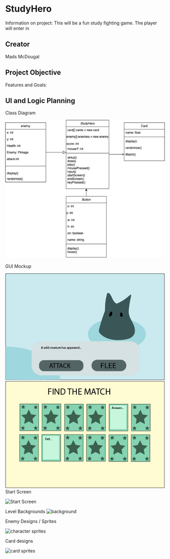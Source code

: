 # StudyHero
Information on project:
This will be a fun study fighting game. The player will enter in 

## Creator
Mads McDougal

## Project Objective
Features and Goals:



## UI and Logic Planning
Class Diagram

![Class Diagram](https://github.com/olmpyia/StudyHero/blob/main/images/ClassDiagram.drawio.png?raw=true)

GUI Mockup

![FightScene](https://github.com/olmpyia/StudyHero/blob/main/images/FightScreen.png?raw=true)
![CardTable](https://github.com/olmpyia/StudyHero/blob/main/images/CardTable.png?raw=true)
Start Screen

![Start Screen]()

Level Backgrounds
![background]()



Enemy Designs / Sprites

![character sprites]()

Card designs

![card sprites]()
